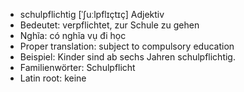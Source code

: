 - schulpflichtig	[ˈʃuːlpflɪçtɪç]	Adjektiv
- Bedeutet: verpflichtet, zur Schule zu gehen
- Nghĩa: có nghĩa vụ đi học
- Proper translation: subject to compulsory education
- Beispiel: Kinder sind ab sechs Jahren schulpflichtig.
- Familienwörter: Schulpflicht	
- Latin root: keine